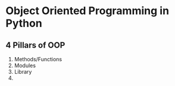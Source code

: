 # Object Oriented Programming in Python

## 4 Pillars of OOP

1. Methods/Functions
2. Modules
3. Library
4. 